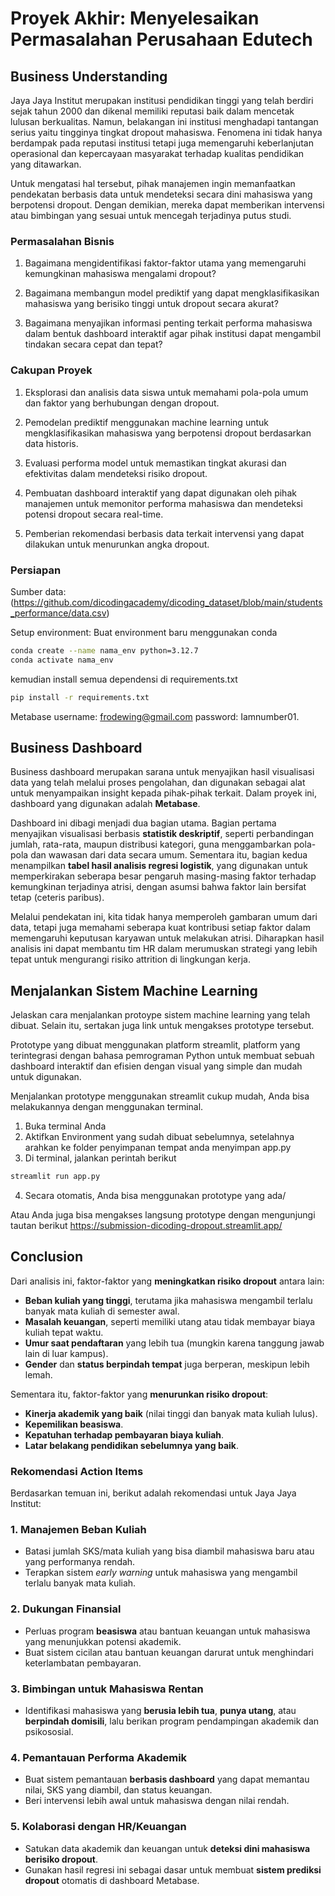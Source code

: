 # Proyek Akhir: Menyelesaikan Permasalahan Perusahaan Edutech

## Business Understanding
Jaya Jaya Institut merupakan institusi pendidikan tinggi yang telah berdiri sejak tahun 2000 dan dikenal memiliki reputasi baik dalam mencetak lulusan berkualitas. Namun, belakangan ini institusi menghadapi tantangan serius yaitu tingginya tingkat dropout mahasiswa. Fenomena ini tidak hanya berdampak pada reputasi institusi tetapi juga memengaruhi keberlanjutan operasional dan kepercayaan masyarakat terhadap kualitas pendidikan yang ditawarkan.

Untuk mengatasi hal tersebut, pihak manajemen ingin memanfaatkan pendekatan berbasis data untuk mendeteksi secara dini mahasiswa yang berpotensi dropout. Dengan demikian, mereka dapat memberikan intervensi atau bimbingan yang sesuai untuk mencegah terjadinya putus studi.

### Permasalahan Bisnis
1. Bagaimana mengidentifikasi faktor-faktor utama yang memengaruhi kemungkinan mahasiswa mengalami dropout?

2. Bagaimana membangun model prediktif yang dapat mengklasifikasikan mahasiswa yang berisiko tinggi untuk dropout secara akurat?

3. Bagaimana menyajikan informasi penting terkait performa mahasiswa dalam bentuk dashboard interaktif agar pihak institusi dapat mengambil tindakan secara cepat dan tepat?

### Cakupan Proyek
1. Eksplorasi dan analisis data siswa untuk memahami pola-pola umum dan faktor yang berhubungan dengan dropout.

2. Pemodelan prediktif menggunakan machine learning untuk mengklasifikasikan mahasiswa yang berpotensi dropout berdasarkan data historis.

3. Evaluasi performa model untuk memastikan tingkat akurasi dan efektivitas dalam mendeteksi risiko dropout.

4. Pembuatan dashboard interaktif yang dapat digunakan oleh pihak manajemen untuk memonitor performa mahasiswa dan mendeteksi potensi dropout secara real-time.

5. Pemberian rekomendasi berbasis data terkait intervensi yang dapat dilakukan untuk menurunkan angka dropout.

### Persiapan

Sumber data: (https://github.com/dicodingacademy/dicoding_dataset/blob/main/students_performance/data.csv)

Setup environment:
Buat environment baru menggunakan conda
```bash
conda create --name nama_env python=3.12.7
conda activate nama_env
```
kemudian install semua dependensi di requirements.txt
```bash
pip install -r requirements.txt
```
Metabase
username: frodewing@gmail.com
password: Iamnumber01.

## Business Dashboard
Business dashboard merupakan sarana untuk menyajikan hasil visualisasi data yang telah melalui proses pengolahan, dan digunakan sebagai alat untuk menyampaikan insight kepada pihak-pihak terkait. Dalam proyek ini, dashboard yang digunakan adalah **Metabase**.

Dashboard ini dibagi menjadi dua bagian utama. Bagian pertama menyajikan visualisasi berbasis **statistik deskriptif**, seperti perbandingan jumlah, rata-rata, maupun distribusi kategori, guna menggambarkan pola-pola dan wawasan dari data secara umum. Sementara itu, bagian kedua menampilkan **tabel hasil analisis regresi logistik**, yang digunakan untuk memperkirakan seberapa besar pengaruh masing-masing faktor terhadap kemungkinan terjadinya atrisi, dengan asumsi bahwa faktor lain bersifat tetap (ceteris paribus).

Melalui pendekatan ini, kita tidak hanya memperoleh gambaran umum dari data, tetapi juga memahami seberapa kuat kontribusi setiap faktor dalam memengaruhi keputusan karyawan untuk melakukan atrisi. Diharapkan hasil analisis ini dapat membantu tim HR dalam merumuskan strategi yang lebih tepat untuk mengurangi risiko attrition di lingkungan kerja.

## Menjalankan Sistem Machine Learning
Jelaskan cara menjalankan protoype sistem machine learning yang telah dibuat. Selain itu, sertakan juga link untuk mengakses prototype tersebut.

Prototype yang dibuat menggunakan platform streamlit, platform yang terintegrasi dengan bahasa pemrograman Python untuk membuat sebuah dashboard interaktif dan efisien dengan visual yang simple dan mudah untuk digunakan.

Menjalankan prototype menggunakan streamlit cukup mudah, Anda bisa melakukannya dengan menggunakan terminal.
1. Buka terminal Anda
2. Aktifkan Environment yang sudah dibuat sebelumnya, setelahnya arahkan ke folder penyimpanan tempat anda menyimpan app.py
3. Di terminal, jalankan perintah berikut
```bash
streamlit run app.py
```
4. Secara otomatis, Anda bisa menggunakan prototype yang ada/

Atau Anda juga bisa mengakses langsung prototype dengan mengunjungi tautan berikut
https://submission-dicoding-dropout.streamlit.app/

## Conclusion
Dari analisis ini, faktor-faktor yang **meningkatkan risiko dropout** antara lain:

* **Beban kuliah yang tinggi**, terutama jika mahasiswa mengambil terlalu banyak mata kuliah di semester awal.
* **Masalah keuangan**, seperti memiliki utang atau tidak membayar biaya kuliah tepat waktu.
* **Umur saat pendaftaran** yang lebih tua (mungkin karena tanggung jawab lain di luar kampus).
* **Gender** dan **status berpindah tempat** juga berperan, meskipun lebih lemah.

Sementara itu, faktor-faktor yang **menurunkan risiko dropout**:

* **Kinerja akademik yang baik** (nilai tinggi dan banyak mata kuliah lulus).
* **Kepemilikan beasiswa**.
* **Kepatuhan terhadap pembayaran biaya kuliah**.
* **Latar belakang pendidikan sebelumnya yang baik**.

### Rekomendasi Action Items
Berdasarkan temuan ini, berikut adalah rekomendasi untuk Jaya Jaya Institut:

### 1. **Manajemen Beban Kuliah**
* Batasi jumlah SKS/mata kuliah yang bisa diambil mahasiswa baru atau yang performanya rendah.
* Terapkan sistem *early warning* untuk mahasiswa yang mengambil terlalu banyak mata kuliah.

### 2. **Dukungan Finansial**
* Perluas program **beasiswa** atau bantuan keuangan untuk mahasiswa yang menunjukkan potensi akademik.
* Buat sistem cicilan atau bantuan keuangan darurat untuk menghindari keterlambatan pembayaran.

### 3. **Bimbingan untuk Mahasiswa Rentan**
* Identifikasi mahasiswa yang **berusia lebih tua**, **punya utang**, atau **berpindah domisili**, lalu berikan program pendampingan akademik dan psikososial.

### 4. **Pemantauan Performa Akademik**
* Buat sistem pemantauan **berbasis dashboard** yang dapat memantau nilai, SKS yang diambil, dan status keuangan.
* Beri intervensi lebih awal untuk mahasiswa dengan nilai rendah.

### 5. **Kolaborasi dengan HR/Keuangan**
* Satukan data akademik dan keuangan untuk **deteksi dini mahasiswa berisiko dropout**.
* Gunakan hasil regresi ini sebagai dasar untuk membuat **sistem prediksi dropout** otomatis di dashboard Metabase.